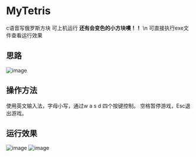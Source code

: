 # MyTetris

c语音写俄罗斯方块 可上机运行 
**还有会变色的小方块噢！！**
\n 可直接执行exe文件查看运行效果

## 思路
![image](https://user-images.githubusercontent.com/105651412/236232737-20e9f34b-fc1b-46ae-9247-9e6dcab7d294.png)

## 操作方法
使用英文输入法，字母小写，通过w a s d 四个按键控制。
空格暂停游戏，Esc退出游戏。

## 运行效果
![image](https://user-images.githubusercontent.com/105651412/236232804-dc3804be-6517-45dd-a7f3-07846ccd23cc.png)
![image](https://user-images.githubusercontent.com/105651412/236232842-3863b0df-bbd5-4b47-a2e1-9c288c5af967.png)
